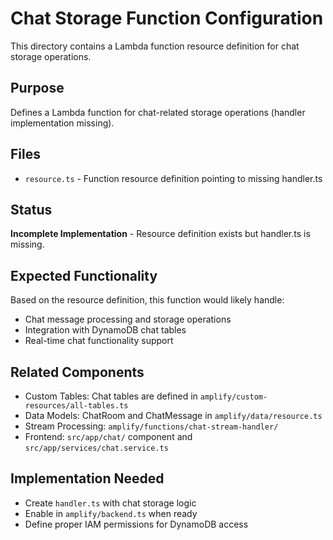# Chat Storage Function Configuration

This directory contains a Lambda function resource definition for chat storage operations.

## Purpose
Defines a Lambda function for chat-related storage operations (handler implementation missing).

## Files
- `resource.ts` - Function resource definition pointing to missing handler.ts

## Status
**Incomplete Implementation** - Resource definition exists but handler.ts is missing.

## Expected Functionality
Based on the resource definition, this function would likely handle:
- Chat message processing and storage operations
- Integration with DynamoDB chat tables
- Real-time chat functionality support

## Related Components
- Custom Tables: Chat tables are defined in `amplify/custom-resources/all-tables.ts`
- Data Models: ChatRoom and ChatMessage in `amplify/data/resource.ts`
- Stream Processing: `amplify/functions/chat-stream-handler/`
- Frontend: `src/app/chat/` component and `src/app/services/chat.service.ts`

## Implementation Needed
- Create `handler.ts` with chat storage logic
- Enable in `amplify/backend.ts` when ready
- Define proper IAM permissions for DynamoDB access